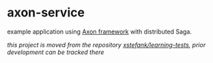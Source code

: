 # axon-service

example application using [Axon framework](http://www.axonframework.org/) with distributed Saga.

*this project is moved from the repository [xstefank/learning-tests](https://github.com/xstefank/learning-tests), prior development can be tracked there*
